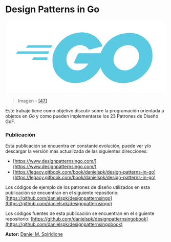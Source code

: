 # Design Patterns in Go

![](/assets/gologolightblue.png)

> Imagen - [\[47\]](recursos.md)

Este trabajo tiene como objetivo discutir sobre la programación orientada a objetos en _Go_ y como pueden implementarse los 23 Patrones de Diseño GoF.

### Publicación

Esta publicación se encuentra en constante evolución, puede ver y/o descargar la versión más actualizada de las siguientes direcciones:
- [https://www.designpatternsingo.com/](https://www.designpatternsingo.com/)
- [https://legacy.gitbook.com/book/danielspk/design-patterns-in-go](https://legacy.gitbook.com/book/danielspk/design-patterns-in-go)

Los códigos de ejemplo de los patrones de diseño utilizados en esta publicación se encuentran en el siguiente repositorio: [https://github.com/danielspk/designpatternsingo](https://github.com/danielspk/designpatternsingo)

Los códigos fuentes de esta publicación se encuentran en el siguiente repositorio: [https://github.com/danielspk/designpatternsingobook](https://github.com/danielspk/designpatternsingobook)

**Autor:** [Daniel M. Spiridione](http://www.daniel-spiridione.com.ar)
